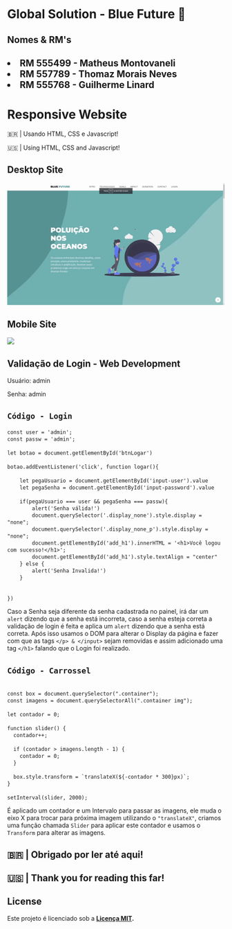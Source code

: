 # Global Solution - Blue Future 🌊

## Nomes & RM's

<h2>

<li>RM 555499 - Matheus Montovaneli</li>
<li>RM 557789 - Thomaz Morais Neves </li>
<li>RM 555768 - Guilherme Linard </li>


# Responsive Website

<p>🇧🇷 | Usando HTML, CSS e Javascript!</p>
<p>🇺🇸 | Using HTML, CSS and Javascript!</p>


## Desktop Site

<img src="/assets/img/GIFMaker_me.gif">

## Mobile Site

<img src="/assets/img/GIF_CELL.gif">


## Validação de Login - Web Development

<p>Usuário: admin</p>
<p>Senha: admin</p>

## `Código - Login`

```JS
const user = 'admin';
const passw = 'admin';

let botao = document.getElementById('btnLogar')

botao.addEventListener('click', function logar(){

    let pegaUsuario = document.getElementById('input-user').value
    let pegaSenha = document.getElementById('input-password').value

    if(pegaUsuario === user && pegaSenha === passw){
        alert('Senha válida!')
        document.querySelector('.display_none').style.display = "none";
        document.querySelector('.display_none_p').style.display = "none";
        document.getElementById('add_h1').innerHTML = '<h1>Você logou com sucesso!</h1>';
        document.getElementById('add_h1').style.textAlign = "center"
    } else {
        alert('Senha Invalida!')
    }


})
```

Caso a Senha seja diferente da senha cadastrada no painel, irá dar um `alert` dizendo que a senha está incorreta, caso a senha esteja correta a validação de login é feita e aplica um `alert` dizendo que a senha está correta. Após isso usamos o DOM para alterar o Display da página e fazer com que as tags `</p> & </input>` sejam removidas e assim adicionado uma tag `</h1>` falando que o Login foi realizado.

## `Código - Carrossel`

```JS

const box = document.querySelector(".container");
const imagens = document.querySelectorAll(".container img");

let contador = 0;

function slider() {
  contador++;

  if (contador > imagens.length - 1) {
    contador = 0;
  }

  box.style.transform = `translateX(${-contador * 300}px)`;
}

setInterval(slider, 2000);
```

É aplicado um contador e um Intervalo para passar as imagens, ele muda o eixo X para trocar para próxima imagem utilizando o `"translateX"`, criamos uma função chamada `Slider` para aplicar este contador e usamos o `Transform` para alterar as imagens.

<h2>🇧🇷 | Obrigado por ler até aqui!</h2>
<h2>🇺🇸 | Thank you for reading this far!</h2>

## License

Este projeto é licenciado sob a <strong>[Licença MIT](LICENSE).</strong>
